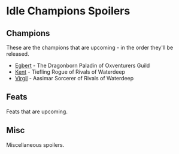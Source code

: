 # Idle Champions Spoilers

## Champions
These are the champions that are upcoming - in the order they'll be released.

* [Egbert](egbert.md) - The Dragonborn Paladin of Oxventurers Guild
* [Kent](kent.md) - Tiefling Rogue of Rivals of Waterdeep
* [Virgil](virgil.md) - Aasimar Sorcerer of Rivals of Waterdeep

## Feats
Feats that are upcoming.

## Misc
Miscellaneous spoilers.